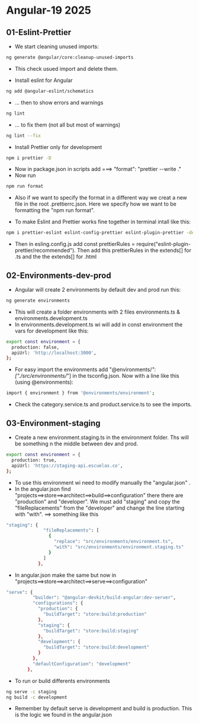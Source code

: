 # Angular-19 2025


## 01-Eslint-Prettier

- We start cleaning unused imports:
```sh
ng generate @angular/core:cleanup-unused-imports
```
- This check usued import and delete them.

- Install eslint for Angular
```sh
ng add @angular-eslint/schematics
```
- ... then to show errors and warnings
```sh
ng lint
```
- ... to fix them (not all but most of warnings)
```sh
ng lint --fix
```

- Install Prettier only for development
```sh
npm i prettier -D
```
- Now in package.json in scripts add ===> "format": "prettier --write ."
- Now run
```sh
npm run format
```
- Also if we want to specify the format in a different way we creat a new file in the root .prettierrc.json. Here we specify how we want to be formatting the "npm run format".

- To make Eslint and Prettier works fine together in terminal intall like this:
```sh
npm i prettier-eslint eslint-config-prettier eslint-plugin-prettier -dev
```
- Then in esling.config.js add const prettierRules = require("eslint-plugin-prettier/recommended"). Then add this prettierRules in the extends[] for .ts and the the extends[] for .html



## 02-Environments-dev-prod

- Angular will create 2 environments by default dev and prod run this:
```sh
ng generate environments
```
- This will create a folder environments with 2 files environments.ts & environments.development.ts
- In environments.development.ts wi will add in const environment the vars for development like this:
```sh
export const environment = {
  production: false,
  apiUrl: 'http://localhost:3000',
};
```
- For easy import the environments add "@environments/*": ["./src/environments/*"]
in the tsconfig.json. Now with a line like this (using @environments):
```sh
import { environment } from '@environments/environment';
```
- Check the category.service.ts and product.service.ts to see the imports.


## 03-Environment-staging

- Create a new environment.staging.ts in the environment folder. Ths will be something n the middle between dev and prod.
```sh
export const environment = {
  production: true,
  apiUrl: 'https://staging-api.escuelas.co',
};
```
- To use this environment wi need to modify manually the "angular.json" .
- In the angular.json find "projects==>store==>architect==>build==>configuration" there there are "production" and "developer". We must add "staging" and copy the "fileReplacements" from the "developer" and change the line starting with "with". ==> something like this
```sh
"staging": {
              "fileReplacements": [
                {
                  "replace": "src/environments/environment.ts",
                  "with": "src/environments/environment.staging.ts"
                }
              ]
            },
```
- In angular.json make the same but now in "projects==>store==>architect==>serve==>configuration"
```sh
"serve": {
          "builder": "@angular-devkit/build-angular:dev-server",
          "configurations": {
            "production": {
              "buildTarget": "store:build:production"
            },
            "staging": {
              "buildTarget": "store:build:staging"
            },
            "development": {
              "buildTarget": "store:build:development"
            }
          },
          "defaultConfiguration": "development"
        },
```

- To run or build differents environments
```sh
ng serve -c staging
ng build -c development
```
- Remember by default serve is development and build is production. This is the logic we found in the angular.json










